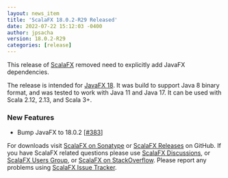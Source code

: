 ```yaml
---
layout: news_item
title: 'ScalaFX 18.0.2-R29 Released'
date: 2022-07-22 15:12:03 -0400
author: jpsacha
version: 18.0.2-R29
categories: [release]
---
```


This release of [ScalaFX][1] removed need to explicitly add JavaFX dependencies.

The release is intended for [JavaFX 18]. It was build to support Java 8 binary format, and was tested to work with Java
11 and Java 17. It can be used with Scala 2.12, 2.13, and Scala 3+.

### New Features

* Bump JavaFX to 18.0.2  [[#383]]

For downloads visit [ScalaFX on Sonatype][2] or [ScalaFX Releases][3] on GitHub. If you have ScalaFX related questions
please use [ScalaFX Discussions][6], or [ScalaFX Users Group][5], or [ScalaFX on StackOverflow][7]. Please report any
problems using [ScalaFX Issue Tracker][4].


<!-- Links -->

[1]: http://scalafx.org

[2]: http://search.maven.org/#search&#124;ga&#124;1&#124;scalafx

[3]: https://github.com/scalafx/scalafx/releases

[4]: https://github.com/scalafx/scalafx/issues

[5]: https://groups.google.com/forum/#!forum/scalafx-users

[6]: https://github.com/scalafx/scalafx/discussions

[7]: https://stackoverflow.com/questions/tagged/scalafx

[#383]: https://github.com/scalafx/scalafx/issues/383

[JavaFX 18]: https://openjfx.io/highlights/18/

